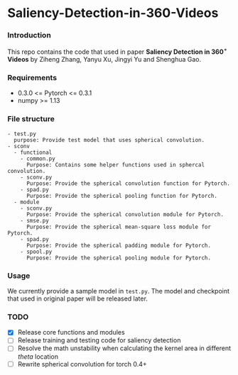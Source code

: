 # Saliency-Detection-in-360-Videos

### Introduction
This repo contains the code that used in paper **Saliency Detection in 360$^\circ$ Videos** by Ziheng Zhang, Yanyu Xu, Jingyi Yu and Shenghua Gao.

### Requirements
  - 0.3.0 <= Pytorch <= 0.3.1 
  - numpy >= 1.13
  
### File structure
```
- test.py
  purpose: Provide test model that uses spherical convolution.
- sconv
  - functional
    - common.py
      Purpose: Contains some helper functions used in sphercal convolution.
    - sconv.py
      Purpose: Provide the spherical convolution function for Pytorch.
    - spad.py
      Purpose: Provide the spherical pooling function for Pytorch.
  - module
    - sconv.py
      Purpose: Provide the spherical convolution module for Pytorch.
    - smse.py
      Purpose: Provide the spherical mean-square loss module for Pytorch.
    - spad.py
      Purpose: Provide the spherical padding module for Pytorch.
    - spool.py
      Purpose: Provide the spherical pooling module for Pytorch.
```

### Usage
  We currently provide a sample model in `test.py`. The model and checkpoint that used in original paper will be released later.
  
### TODO
  - [x] Release core functions and modules
  - [ ] Release training and testing code for saliency detection
  - [ ] Resolve the math unstability when calculating the kernel area in different $theta$ location
  - [ ] Rewrite spherical convolution for torch 0.4+
